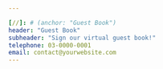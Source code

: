 ```yaml
---

[//]: # (anchor: "Guest Book")
header: "Guest Book"
subheader: "Sign our virtual guest book!"
telephone: 03-0000-0001
email: contact@yourwebsite.com
---
```


